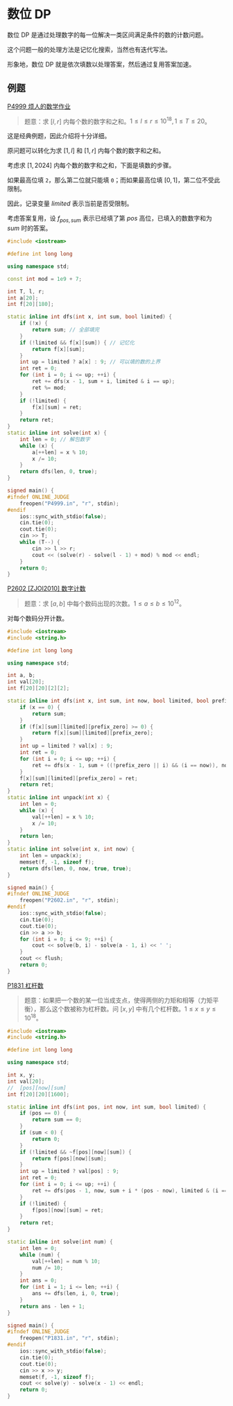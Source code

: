 # 数位 DP

数位 DP 是通过处理数字的每一位解决一类区间满足条件的数的计数问题。

这个问题一般的处理方法是记忆化搜索，当然也有迭代写法。

形象地，数位 DP 就是依次填数以处理答案，然后通过复用答案加速。

## 例题

[P4999 烦人的数学作业](https://www.luogu.com.cn/problem/P4999)

> 题意：求 $[l,r]$ 内每个数的数字和之和。$1\le l\le r\le 10^{18},1\le T\le 20$。

这是经典例题，因此介绍将十分详细。

原问题可以转化为求 $[1,l]$ 和 $[1,r]$ 内每个数的数字和之和。

考虑求 $[1,2024]$ 内每个数的数字和之和，下面是填数的步骤。

如果最高位填 `2`，那么第二位就只能填 `0`；而如果最高位填 $[0,1]$，第二位不受此限制。

因此，记录变量 $limited$ 表示当前是否受限制。

考虑答案复用，设 $f_{pos,sum}$ 表示已经填了第 $pos$ 高位，已填入的数数字和为 $sum$ 时的答案。

```cpp
#include <iostream>

#define int long long

using namespace std;

const int mod = 1e9 + 7;

int T, l, r;
int a[20];
int f[20][180];

static inline int dfs(int x, int sum, bool limited) {
    if (!x) {
        return sum; // 全部填完
    }
    if (!limited && f[x][sum]) { // 记忆化
        return f[x][sum];
    }
    int up = limited ? a[x] : 9; // 可以填的数的上界
    int ret = 0;
    for (int i = 0; i <= up; ++i) {
        ret += dfs(x - 1, sum + i, limited & i == up);
        ret %= mod;
    }
    if (!limited) {
        f[x][sum] = ret;
    }
    return ret;
}
static inline int solve(int x) {
    int len = 0; // 解包数字
    while (x) {
        a[++len] = x % 10;
        x /= 10;
    }
    return dfs(len, 0, true);
}

signed main() {
#ifndef ONLINE_JUDGE
    freopen("P4999.in", "r", stdin);
#endif
    ios::sync_with_stdio(false);
    cin.tie(0);
    cout.tie(0);
    cin >> T;
    while (T--) {
        cin >> l >> r;
        cout << (solve(r) - solve(l - 1) + mod) % mod << endl;
    }
    return 0;
}
```

[P2602 [ZJOI2010] 数字计数](https://www.luogu.com.cn/problem/P2602)

> 题意：求 $[a,b]$ 中每个数码出现的次数。$1\le a\le b\le 10^{12}$。

对每个数码分开计数。

```cpp
#include <iostream>
#include <string.h>

#define int long long

using namespace std;

int a, b;
int val[20];
int f[20][20][2][2];

static inline int dfs(int x, int sum, int now, bool limited, bool prefix_zero) {
    if (x == 0) {
        return sum;
    }
    if (f[x][sum][limited][prefix_zero] >= 0) {
        return f[x][sum][limited][prefix_zero];
    }
    int up = limited ? val[x] : 9;
    int ret = 0;
    for (int i = 0; i <= up; ++i) {
        ret += dfs(x - 1, sum + ((!prefix_zero || i) && (i == now)), now, limited && (i == up), prefix_zero && (i == 0));
    }
    f[x][sum][limited][prefix_zero] = ret;
    return ret;
}
static inline int unpack(int x) {
    int len = 0;
    while (x) {
        val[++len] = x % 10;
        x /= 10;
    }
    return len;
}
static inline int solve(int x, int now) {
    int len = unpack(x);
    memset(f, -1, sizeof f);
    return dfs(len, 0, now, true, true);
}

signed main() {
#ifndef ONLINE_JUDGE
    freopen("P2602.in", "r", stdin);
#endif
    ios::sync_with_stdio(false);
    cin.tie(0);
    cout.tie(0);
    cin >> a >> b;
    for (int i = 0; i <= 9; ++i) {
        cout << solve(b, i) - solve(a - 1, i) << ' ';
    }
    cout << flush;
    return 0;
}
```

[P1831 杠杆数](https://www.luogu.com.cn/problem/P1831)

> 题意：如果把一个数的某一位当成支点，使得两侧的力矩和相等（力矩平衡），那么这个数被称为杠杆数。问 $[x,y]$ 中有几个杠杆数。$1\le x\le y\le 10^{18}$。

```cpp
#include <iostream>
#include <string.h>

#define int long long

using namespace std;

int x, y;
int val[20];
//  [pos][now][sum]
int f[20][20][1600];

static inline int dfs(int pos, int now, int sum, bool limited) {
    if (pos == 0) {
        return sum == 0;
    }
    if (sum < 0) {
        return 0;
    }
    if (!limited && ~f[pos][now][sum]) {
        return f[pos][now][sum];
    }
    int up = limited ? val[pos] : 9;
    int ret = 0;
    for (int i = 0; i <= up; ++i) {
        ret += dfs(pos - 1, now, sum + i * (pos - now), limited & (i == up));
    }
    if (!limited) {
        f[pos][now][sum] = ret;
    }
    return ret;
}

static inline int solve(int num) {
    int len = 0;
    while (num) {
        val[++len] = num % 10;
        num /= 10;
    }
    int ans = 0;
    for (int i = 1; i <= len; ++i) {
        ans += dfs(len, i, 0, true);
    }
    return ans - len + 1;
}

signed main() {
#ifndef ONLINE_JUDGE
    freopen("P1831.in", "r", stdin);
#endif
    ios::sync_with_stdio(false);
    cin.tie(0);
    cout.tie(0);
    cin >> x >> y;
    memset(f, -1, sizeof f);
    cout << solve(y) - solve(x - 1) << endl;
    return 0;
}
```
